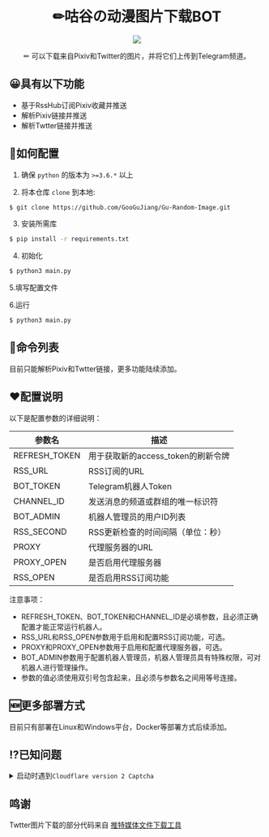 <div align="center">
<h1>✏咕谷の动漫图片下载BOT</h1>

![]( https://ggj.moe/wp-content/uploads/2023/03/botimg.webp  )

<p>✏ 可以下载来自Pixiv和Twitter的图片，并将它们上传到Telegram频道。</p>
</div>

## 😀具有以下功能
- 基于RssHub订阅Pixiv收藏并推送
- 解析Pixiv链接并推送
- 解析Twtter链接并推送

## 🤔如何配置

1. 确保 `python` 的版本为 `>=3.6.*` 以上

2. 将本仓库 `clone` 到本地:

```bash
$ git clone https://github.com/GooGuJiang/Gu-Random-Image.git
```

3. 安装所需库

```bash
$ pip install -r requirements.txt
```

4. 初始化

```bash
$ python3 main.py
```

5.填写配置文件


6.运行

```bash
$ python3 main.py
```

## 🤖命令列表

目前只能解析Pixiv和Twtter链接，更多功能陆续添加。

## ❤️配置说明

以下是配置参数的详细说明：

| 参数名 | 描述 |
| --- | --- |
| REFRESH\_TOKEN | 用于获取新的access\_token的刷新令牌 |
| RSS\_URL | RSS订阅的URL |
| BOT\_TOKEN | Telegram机器人Token |
| CHANNEL\_ID | 发送消息的频道或群组的唯一标识符 |
| BOT\_ADMIN | 机器人管理员的用户ID列表 |
| RSS\_SECOND | RSS更新检查的时间间隔（单位：秒） |
| PROXY | 代理服务器的URL |
| PROXY\_OPEN | 是否启用代理服务器 |
| RSS\_OPEN | 是否启用RSS订阅功能 |

注意事项：

*   REFRESH\_TOKEN、BOT\_TOKEN和CHANNEL\_ID是必填参数，且必须正确配置才能正常运行机器人。
*   RSS\_URL和RSS\_OPEN参数用于启用和配置RSS订阅功能，可选。
*   PROXY和PROXY\_OPEN参数用于启用和配置代理服务器，可选。
*   BOT\_ADMIN参数用于配置机器人管理员，机器人管理员具有特殊权限，可对机器人进行管理操作。
*   参数的值必须使用双引号包含起来，且必须与参数名之间用等号连接。


## 🆕更多部署方式

目前只有部署在Linux和Windows平台，Docker等部署方式后续添加。

## ⁉️已知问题

<details> 
<summary> 
启动时遇到<code>Cloudflare version 2 Captcha</code>
</summary> 
解决方案:

请尝试重新启动几次试试，撞Cloudflare验证了，还是不行就更换IP。
</details> 

## 鸣谢

Twtter图片下载的部分代码来自 [推特媒体文件下载工具](https://github.com/mengzonefire/twitter-media-downloader)
